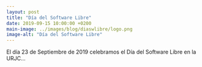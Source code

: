 ```yaml
---
layout: post
title: "Día del Software Libre"
date: 2019-09-15 10:00:00 +0200
main-image: ../images/blog/diaswlibre/logo.png
image-alt: "Día del Software Libre"
---
```


El día 23 de Septiembre de 2019 celebramos el Día del Software Libre en la URJC...
